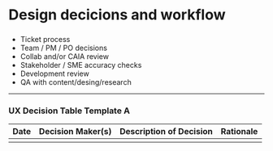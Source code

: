 # Design decicions and workflow



###
- Ticket process
- Team / PM / PO decisions
- Collab and/or CAIA review 
- Stakeholder / SME accuracy checks
- Development review
- QA with content/desing/research



-----

### UX Decision Table Template A

| Date | Decision Maker(s) | Description of Decision | Rationale |
|------|-------------------|-------------------------|-----------|
|      |                   |                         |           |
